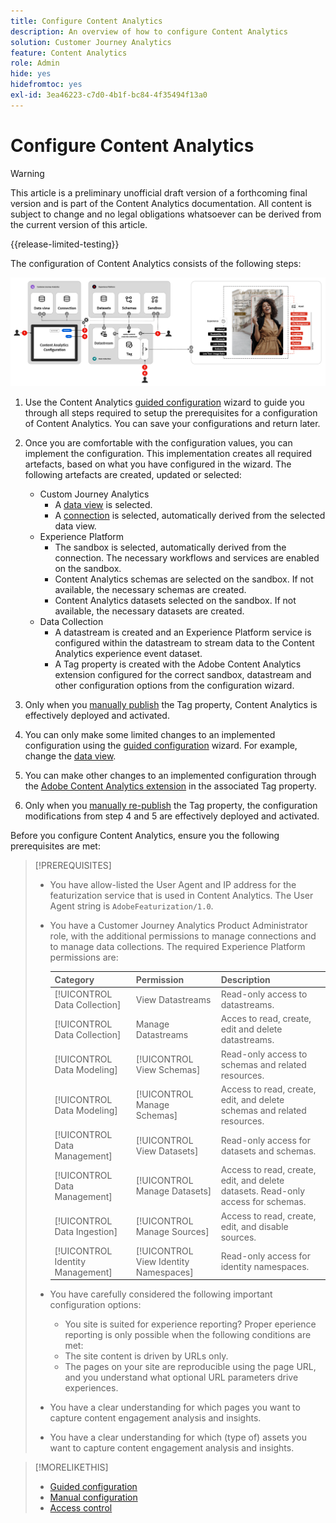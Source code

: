 ```yaml
---
title: Configure Content Analytics
description: An overview of how to configure Content Analytics
solution: Customer Journey Analytics
feature: Content Analytics
role: Admin
hide: yes
hidefromtoc: yes
exl-id: 3ea46223-c7d0-4b1f-bc84-4f35494f13a0
---
```

# Configure Content Analytics

>[!WARNING]
>
>This article is a preliminary unofficial draft version of a forthcoming final version and is part of the Content Analytics documentation. All content is subject to change and no legal obligations whatsoever can be derived from the current version of this article.  
>

{{release-limited-testing}}

The configuration of Content Analytics consists of the following steps:

![Configuration of Content Analytics](../assets/aca-configuration.svg)

1. Use the Content Analytics [guided configuration](guided.md) wizard to guide you through all steps required to setup the prerequisites for a configuration of Content Analytics. You can save your configurations and return later.
1. Once you are comfortable with the configuration values, you can implement the configuration. This implementation creates all required artefacts, based on what you have configured in the wizard. The following artefacts are created, updated or selected:
   * Custom Journey Analytics
     * A [data view](/help/data-views/data-views.md) is selected.
     * A [connection](/help/connections/overview.md) is selected, automatically derived from the selected data view.
   * Experience Platform
     * The sandbox is selected, automatically derived from the connection. The necessary workflows and services are enabled on the sandbox.
     * Content Analytics schemas are selected on the sandbox. If not available, the necessary schemas are created.
     * Content Analytics datasets selected on the sandbox. If not available, the necessary datasets are created.
   * Data Collection
     * A datastream is created and an Experience Platform service is configured within the datastream to stream data to the Content Analytics experience event dataset.
     * A Tag property is created with the Adobe Content Analytics extension configured for the correct sandbox, datastream and other configuration options from the configuration wizard.
1. Only when you [manually publish](manual.md) the Tag property, Content Analytics is effectively deployed and activated.

1. You can only make some limited changes to an implemented configuration using the [guided configuration](guided.md) wizard. For example, change the [data view](/help/data-views/data-views.md).
1. You can make other changes to an implemented configuration through the [Adobe Content Analytics extension](https://experienceleague.adobe.com/en/docs/experience-platform/tags/extensions/client/content-analytics/overview) in the associated Tag property.
1. Only when you [manually re-publish](manual.md) the Tag property, the configuration modifications from step 4 and 5 are effectively deployed and activated.


Before you configure Content Analytics, ensure you the following prerequisites are met:


>[!PREREQUISITES]
>
>* You have allow-listed the User Agent and IP address for the featurization service that is used in Content Analytics. The User Agent string is `AdobeFeaturization/1.0`.
>* You have a Customer Journey Analytics Product Administrator role, with the additional permissions to manage connections and to manage data collections. The required Experience Platform permissions are:
>  
>   | Category | Permission | Description |
>   |---|---|---|
>   | [!UICONTROL Data Collection] | View Datastreams | Read-only access to datastreams. |
>   | [!UICONTROL Data Collection] | Manage Datastreams | Acces to read, create, edit and delete datastreams. |
>   | [!UICONTROL Data Modeling] | [!UICONTROL View Schemas] | Read-only access to schemas and related resources. |
>   | [!UICONTROL Data Modeling] | [!UICONTROL Manage Schemas] | Access to read, create, edit, and delete schemas and related resources. |
>   | [!UICONTROL Data Management] | [!UICONTROL View Datasets] | Read-only access for datasets and schemas. |
>   | [!UICONTROL Data Management] | [!UICONTROL Manage Datasets] | Access to read, create, edit, and delete datasets. Read-only access for schemas. |
>   | [!UICONTROL Data Ingestion] | [!UICONTROL Manage Sources] | Access to read, create, edit, and disable sources. |
>   | [!UICONTROL Identity Management] | [!UICONTROL View Identity Namespaces] | Read-only access for identity namespaces. |
>
>* You have carefully considered the following important configuration options:
>
>   * You site is suited for experience reporting? Proper eperience reporting is only possible when the following conditions are met:
>   * The site content is driven by URLs only.
>   * The pages on your site are reproducible using the page URL, and you understand what optional URL parameters drive experiences.
>* You have a clear understanding for which pages you want to capture content engagement analysis and insights.
>* You have a clear understanding for which (type of) assets you want to capture content engagement analysis and insights.
>


>[!MORELIKETHIS]
>
>* [Guided configuration](guided.md)
>* [Manual configuration](manual.md)
>* [Access control](/help/technotes/access-control.md)
>


